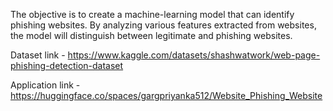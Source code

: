 The objective is to create a
machine-learning model that can identify phishing websites. By analyzing various
features extracted from websites, the model will distinguish between legitimate and
phishing websites.

Dataset link - https://www.kaggle.com/datasets/shashwatwork/web-page-phishing-detection-dataset

Application link - https://huggingface.co/spaces/gargpriyanka512/Website_Phishing_Website
